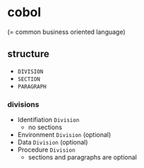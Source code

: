 # cobol 

(= common business oriented language)


## structure
- `DIVISION` 
- `SECTION`
- `PARAGRAPH`


### divisions
- Identifiation `Division`
    - no sections
- Environment `Division` (optional)
- Data `Division` (optional)
- Procedure `Division`
    - sections and paragraphs are optional
